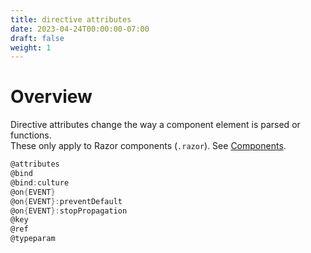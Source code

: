 ```yaml
---
title: directive attributes
date: 2023-04-24T00:00:00-07:00
draft: false
weight: 1
---
```


# Overview
Directive attributes change the way a component element is parsed or functions.  
These only apply to Razor components (`.razor`).  See [Components](../../../blazor/components/).
```cs
@attributes
@bind
@bind:culture
@on{EVENT}
@on{EVENT}:preventDefault
@on{EVENT}:stopPropagation
@key
@ref
@typeparam
```
